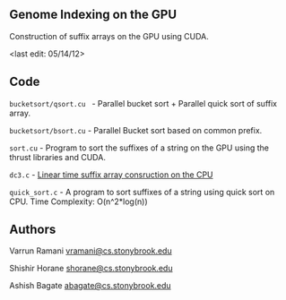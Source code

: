 Genome Indexing on the GPU
--------------------------
Construction of suffix arrays on the GPU using CUDA.

<last edit: 05/14/12>

Code
--------

```bucketsort/qsort.cu ``` - Parallel bucket sort + Parallel quick sort of suffix array.

```bucketsort/bsort.cu``` - Parallel Bucket sort based on common prefix.

```sort.cu``` - Program to sort the suffixes of a string on the GPU using the thrust libraries and CUDA. 

```dc3.c``` -  [Linear time suffix array consruction on the CPU](http://www.cs.helsinki.fi/u/tpkarkka/publications/jacm05-revised.pdf "Title")



```quick_sort.c``` - A program to sort suffixes of a string using quick sort on CPU.
Time Complexity: O(n^2*log(n))

Authors
-------

Varrun Ramani <vramani@cs.stonybrook.edu>

Shishir Horane <shorane@cs.stonybrook.edu>

Ashish Bagate <abagate@cs.stonybrook.edu>